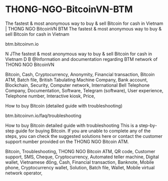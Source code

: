 # THONG-NGO-BitcoinVN-BTM
The fastest &amp; most anonymous way to buy &amp; sell Bitcoin for cash in Vietnam | THONG NGO BitcoinVN BTM 
The fastest & most anonymous way to buy & sell Bitcoin for cash in Vietnam

 btm.bitcoinvn.io

N JThe fastest & most anonymous way to buy & sell Bitcoin for cash in Vietnam D B @Information and documentation regarding BTM network of THONG NGO BitcoinVN

Bitcoin, Cash, Cryptocurrency, Anonymity, Financial transaction, Bitcoin ATM, Batch file, British Tabulating Machine Company, Bank account, Blockchain, Security, Computer network, International Bell Telephone Company, Documentation, Software, Telegram (software), User experience, Telephone number, Interactive kiosk, Price,

How to buy Bitcoin (detailed guide with troubleshooting)

 btm.bitcoinvn.io/faq/troubleshooting

How to buy Bitcoin detailed guide with troubleshooting This is a step-by-step guide for buying Bitcoin. If you are unable to complete any of the steps, you can check the suggested solutions here or contact the customer support number provided on the THONG NGO Bitcoin ATM. 

Bitcoin, Troubleshooting, THONG NGO Bitcoin ATM, QR code, Customer support, SMS, Cheque, Cryptocurrency, Automated teller machine, Digital wallet, Vietnamese đồng, Cash, Financial transaction, Banknote, Mobile phone, Cryptocurrency wallet, Solution, Batch file, Wallet, Mobile virtual network operator,

